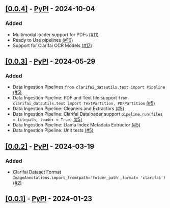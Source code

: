 ## [[0.0.4]](https://github.com/Clarifai/clarifai-python-datautils/releases/tag/0.0.4) - [PyPI](https://pypi.org/project/clarifai-datautils/0.0.4/) - 2024-10-04

### Added
- Multimodal loader support for PDFs [(#11)](https://github.com/Clarifai/clarifai-python-datautils/pull/11)
- Ready to Use pipelines [(#16)](https://github.com/Clarifai/clarifai-python-datautils/pull/16)
- Support for Clarifai OCR Models [(#17)](https://github.com/Clarifai/clarifai-python-datautils/pull/17)

## [[0.0.3]](https://github.com/Clarifai/clarifai-python-datautils/releases/tag/0.0.3) - [PyPI](https://pypi.org/project/clarifai-datautils/0.0.3/) - 2024-05-29

### Added
- Data Ingestion Pipelines ```from clarifai_datautils.text import Pipeline``` [(#5)](https://github.com/Clarifai/clarifai-python-datautils/pull/5)
- Data Ingestion Pipeline: PDF and Text file support  ```from clarifai_datautils.text import TextPartition, PDFPartition``` [(#5)](https://github.com/Clarifai/clarifai-python-datautils/pull/5)
- Data Ingestion Pipeline: Cleaners and Extractors [(#5)](https://github.com/Clarifai/clarifai-python-datautils/pull/5)
- Data Ingestion Pipeline: Clarifai Dataloader support  ```pipeline.run(files = filepath, loader = True)``` [(#5)](https://github.com/Clarifai/clarifai-python-datautils/pull/5)
- Data Ingestion Pipeline: Llama Index Metadata Extractor [(#5)](https://github.com/Clarifai/clarifai-python-datautils/pull/5)
- Data Ingestion Pipeline: Unit tests [(#5)](https://github.com/Clarifai/clarifai-python-datautils/pull/5)

## [[0.0.2]](https://github.com/Clarifai/clarifai-python-datautils/releases/tag/0.0.2) - [PyPI](https://pypi.org/project/clarifai-datautils/0.0.2/) - 2024-03-19

### Added
- Clarifai Dataset Format ```ImageAnnotations.import_from(path='folder_path',format= 'clarifai')``` [(#2)](https://github.com/Clarifai/clarifai-python-datautils/pull/2)

## [[0.0.1]](https://github.com/Clarifai/clarifai-python-datautils/releases/tag/0.0.1) - [PyPI](https://pypi.org/project/clarifai-datautils/0.0.1/) - 2024-01-23
